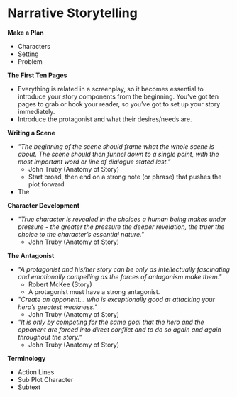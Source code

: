 # Narrative Storytelling

**Make a Plan**

* Characters
* Setting
* Problem

**The First Ten Pages**

* Everything is related in a screenplay, so it becomes essential to introduce your story components from the beginning. You’ve got ten pages to grab or hook your reader, so you’ve got to set up your story immediately.
* Introduce the protagonist and what their desires/needs are.

**Writing a Scene**

* _"The beginning of the scene should frame what the whole scene is about. The scene should then funnel down to a single point, with the most important word or line of dialogue stated last."_
  * John Truby \(Anatomy of Story\)
  * Start broad, then end on a strong note \(or phrase\) that pushes the plot forward
* The 

**Character Development**

* _"True character is revealed in the choices a human being makes under pressure - the greater the pressure the deeper revelation, the truer the choice to the character’s essential nature."_
  * John Truby \(Anatomy of Story\)

**The Antagonist**

* _"A protagonist and his/her story can be only as intellectually fascinating and emotionally compelling as the forces of antagonism make them."_
  * Robert McKee \(Story\)
  * A protagonist must have a strong antagonist.
* _"Create an opponent... who is exceptionally good at attacking your hero’s greatest weakness."_
  * John Truby \(Anatomy of Story\)
* _"It is only by competing for the same goal that the hero and the opponent are forced into direct conflict and to do so again and again throughout the story."_
  * John Truby \(Anatomy of Story\)

**Terminology**

* Action Lines
* Sub Plot Character
* Subtext

